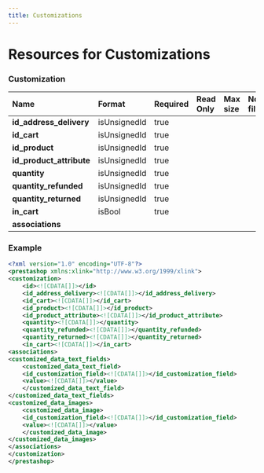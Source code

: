 ```yaml
---
title: Customizations
---
```


# Resources for Customizations

### Customization

|           Name           |    Format    | Required | Read Only | Max size | Not filterable | Description |
| :----------------------- | :----------- | :------- | :-------- | :------- | :------------- | :---------- |
| **id_address_delivery**  | isUnsignedId | true     |           |          |                |             |
| **id_cart**              | isUnsignedId | true     |           |          |                |             |
| **id_product**           | isUnsignedId | true     |           |          |                |             |
| **id_product_attribute** | isUnsignedId | true     |           |          |                |             |
| **quantity**             | isUnsignedId | true     |           |          |                |             |
| **quantity_refunded**    | isUnsignedId | true     |           |          |                |             |
| **quantity_returned**    | isUnsignedId | true     |           |          |                |             |
| **in_cart**              | isBool       | true     |           |          |                |             |
| **associations**         |              |          |           |          |                |             |


### Example

```xml
<?xml version="1.0" encoding="UTF-8"?>
<prestashop xmlns:xlink="http://www.w3.org/1999/xlink">
<customization>
	<id><![CDATA[]]></id>
	<id_address_delivery><![CDATA[]]></id_address_delivery>
	<id_cart><![CDATA[]]></id_cart>
	<id_product><![CDATA[]]></id_product>
	<id_product_attribute><![CDATA[]]></id_product_attribute>
	<quantity><![CDATA[]]></quantity>
	<quantity_refunded><![CDATA[]]></quantity_refunded>
	<quantity_returned><![CDATA[]]></quantity_returned>
	<in_cart><![CDATA[]]></in_cart>
<associations>
<customized_data_text_fields>
	<customized_data_text_field>
	<id_customization_field><![CDATA[]]></id_customization_field>
	<value><![CDATA[]]></value>
	</customized_data_text_field>
</customized_data_text_fields>
<customized_data_images>
	<customized_data_image>
	<id_customization_field><![CDATA[]]></id_customization_field>
	<value><![CDATA[]]></value>
	</customized_data_image>
</customized_data_images>
</associations>
</customization>
</prestashop>
```


